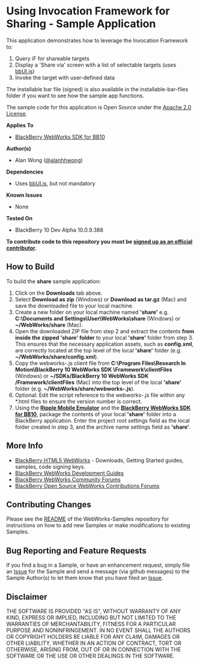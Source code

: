 # Using Invocation Framework for Sharing - Sample Application

This application demonstrates how to leverage the Invocation Framework to:

1. Query iF for shareable targets
2. Display a 'Share via' screen with a list of selectable targets (uses [bbUI.js](https://github.com/blackberry/bbUI.js))
3. Invoke the target with user-defined data

The installable bar file (signed) is also available in the installable-bar-files folder if you want to see how the sample app functions.

The sample code for this application is Open Source under the [Apache 2.0 License](http://www.apache.org/licenses/LICENSE-2.0.html).


**Applies To**

* [BlackBerry WebWorks SDK for BB10](https://developer.blackberry.com/html5/)


**Author(s)** 

* Alan Wong ([@alanhhwong](http://twitter.com/alanhhwong))


**Dependencies**

* Uses [bbUI.js](https://github.com/blackberry/bbUI.js), but not mandatory

**Known Issues**

* None

**Tested On**

* BlackBerry 10 Dev Alpha 10.0.9.388

**To contribute code to this repository you must be [signed up as an official contributor](http://blackberry.github.com/howToContribute.html).**

## How to Build

To build the **share** sample application:

1. Click on the **Downloads** tab above.
2. Select **Download as zip** (Windows) or **Download as tar.gz** (Mac) and save the downloaded file to your local machine.
3. Create a new folder on your local machine named **'share'** e.g. **C:\Documents and Settings\User\WebWorks\share** (Windows) or **~/WebWorks/share** (Mac).
4. Open the downloaded ZIP file from step 2 and extract the contents **from inside the zipped 'share' folder** to your local **'share'** folder from step 3.  This ensures that the necessary application assets, such as **config.xml**, are correctly located at the top level of the local **'share'** folder (e.g. **~/WebWorks/share/config.xml**).
5. Copy the webworks-<version>.js client file from **C:\Program Files\Research In Motion\BlackBerry 10 WebWorks SDK <version>\Framework\clientFiles** (Windows) or **~/SDKs/BlackBerry 10 WebWorks SDK <version>/Framework/clientFiles** (Mac) into the top level of the local **'share'** folder (e.g. **~/WebWorks/share/webworks-<version>.js**).
6. Optional: Edit the script reference to the webworks-<version>.js file within any *.html files to ensure the version number is correct.
7. Using the **[Ripple Mobile Emulator](http://developer.blackberry.com/html5/download)** and the **[BlackBerry WebWorks SDK for BB10](http://developer.blackberry.com/html5/download)**, package the contents of your local **'share'** folder into a BlackBerry application.  Enter the project root settings field as the local folder created in step 3, and the archive name settings field as **'share'**.


## More Info

* [BlackBerry HTML5 WebWorks](https://bdsc.webapps.blackberry.com/html5/) - Downloads, Getting Started guides, samples, code signing keys.
* [BlackBerry WebWorks Development Guides](https://bdsc.webapps.blackberry.com/html5/documentation)
* [BlackBerry WebWorks Community Forums](http://supportforums.blackberry.com/t5/Web-and-WebWorks-Development/bd-p/browser_dev)
* [BlackBerry Open Source WebWorks Contributions Forums](http://supportforums.blackberry.com/t5/BlackBerry-WebWorks/bd-p/ww_con)

## Contributing Changes

Please see the [README](https://github.com/blackberry/WebWorks-Samples) of the WebWorks-Samples repository for instructions on how to add new Samples or make modifications to existing Samples.


## Bug Reporting and Feature Requests

If you find a bug in a Sample, or have an enhancement request, simply file an [Issue](https://github.com/blackberry/WebWorks-Samples/issues) for the Sample and send a message (via github messages) to the Sample Author(s) to let them know that you have filed an [Issue](https://github.com/blackberry/WebWorks-Samples/issues).


## Disclaimer

THE SOFTWARE IS PROVIDED "AS IS", WITHOUT WARRANTY OF ANY KIND, EXPRESS OR IMPLIED, INCLUDING BUT NOT LIMITED TO THE WARRANTIES OF MERCHANTABILITY, FITNESS FOR A PARTICULAR PURPOSE AND NONINFRINGEMENT. IN NO EVENT SHALL THE AUTHORS OR COPYRIGHT HOLDERS BE LIABLE FOR ANY CLAIM, DAMAGES OR OTHER LIABILITY, WHETHER IN AN ACTION OF CONTRACT, TORT OR OTHERWISE, ARISING FROM, OUT OF OR IN CONNECTION WITH THE SOFTWARE OR THE USE OR OTHER DEALINGS IN THE SOFTWARE.